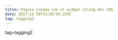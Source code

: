 ```yaml
---
title: Pagina creada con el widget string del CMS
date: 2017-11-10T13:50:54.228Z
tag: tagging2
---
```

tag=tagging2
